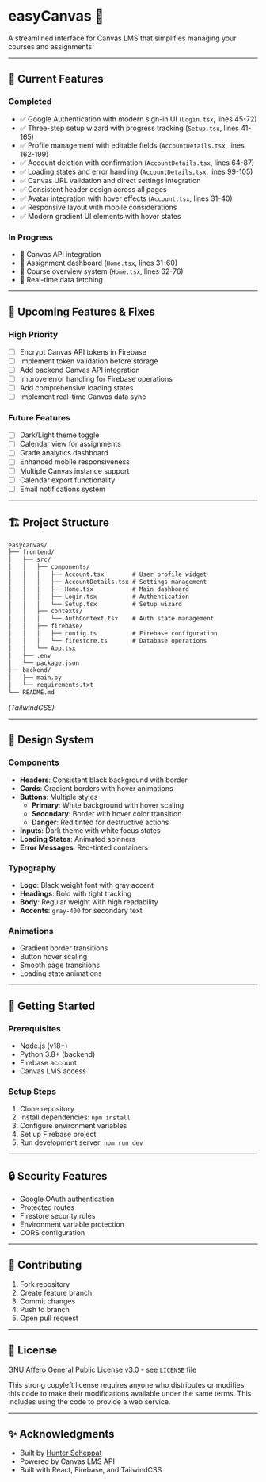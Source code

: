 # easyCanvas 🎨

A streamlined interface for Canvas LMS that simplifies managing your courses and assignments.

---

## 🚀 Current Features

### Completed
- ✅ Google Authentication with modern sign-in UI (`Login.tsx`, lines 45-72)
- ✅ Three-step setup wizard with progress tracking (`Setup.tsx`, lines 41-165)
- ✅ Profile management with editable fields (`AccountDetails.tsx`, lines 162-199)
- ✅ Account deletion with confirmation (`AccountDetails.tsx`, lines 64-87)
- ✅ Loading states and error handling (`AccountDetails.tsx`, lines 99-105)
- ✅ Canvas URL validation and direct settings integration
- ✅ Consistent header design across all pages
- ✅ Avatar integration with hover effects (`Account.tsx`, lines 31-40)
- ✅ Responsive layout with mobile considerations
- ✅ Modern gradient UI elements with hover states

### In Progress
- 🔄 Canvas API integration
- 🔄 Assignment dashboard (`Home.tsx`, lines 31-60)
- 🔄 Course overview system (`Home.tsx`, lines 62-76)
- 🔄 Real-time data fetching

---

## 🚧 Upcoming Features & Fixes

### High Priority
- [ ] Encrypt Canvas API tokens in Firebase
- [ ] Implement token validation before storage
- [ ] Add backend Canvas API integration
- [ ] Improve error handling for Firebase operations
- [ ] Add comprehensive loading states
- [ ] Implement real-time Canvas data sync

### Future Features
- [ ] Dark/Light theme toggle
- [ ] Calendar view for assignments
- [ ] Grade analytics dashboard
- [ ] Enhanced mobile responsiveness
- [ ] Multiple Canvas instance support
- [ ] Calendar export functionality
- [ ] Email notifications system

---

## 🏗️ Project Structure

```markdown
easycanvas/
├── frontend/
│   ├── src/
│   │   ├── components/
│   │   │   ├── Account.tsx        # User profile widget
│   │   │   ├── AccountDetails.tsx # Settings management
│   │   │   ├── Home.tsx           # Main dashboard
│   │   │   ├── Login.tsx          # Authentication
│   │   │   └── Setup.tsx          # Setup wizard
│   │   ├── contexts/
│   │   │   └── AuthContext.tsx    # Auth state management
│   │   ├── firebase/
│   │   │   ├── config.ts          # Firebase configuration
│   │   │   └── firestore.ts       # Database operations
│   │   └── App.tsx
│   ├── .env
│   └── package.json
├── backend/
│   ├── main.py
│   └── requirements.txt
└── README.md
```

*(TailwindCSS)*

---

## 🎨 Design System

### Components
- **Headers**: Consistent black background with border
- **Cards**: Gradient borders with hover animations
- **Buttons**: Multiple styles
  - **Primary**: White background with hover scaling
  - **Secondary**: Border with hover color transition
  - **Danger**: Red tinted for destructive actions
- **Inputs**: Dark theme with white focus states
- **Loading States**: Animated spinners
- **Error Messages**: Red-tinted containers

### Typography
- **Logo**: Black weight font with gray accent
- **Headings**: Bold with tight tracking
- **Body**: Regular weight with high readability
- **Accents**: `gray-400` for secondary text

### Animations
- Gradient border transitions
- Button hover scaling
- Smooth page transitions
- Loading state animations

---

## 🚀 Getting Started

### Prerequisites
- Node.js (v18+)
- Python 3.8+ (backend)
- Firebase account
- Canvas LMS access

### Setup Steps
1. Clone repository
2. Install dependencies: `npm install`
3. Configure environment variables
4. Set up Firebase project
5. Run development server: `npm run dev`

---

## 🔒 Security Features
- Google OAuth authentication
- Protected routes
- Firestore security rules
- Environment variable protection
- CORS configuration

---

## 🤝 Contributing
1. Fork repository
2. Create feature branch
3. Commit changes
4. Push to branch
5. Open pull request

---

## 📝 License
GNU Affero General Public License v3.0 - see `LICENSE` file

This strong copyleft license requires anyone who distributes or modifies this code to make their modifications available under the same terms. This includes using the code to provide a web service.

---

## ✨ Acknowledgments
- Built by [Hunter Scheppat](https://linkedin.com/in/hunterscheppat/)
- Powered by Canvas LMS API
- Built with React, Firebase, and TailwindCSS
